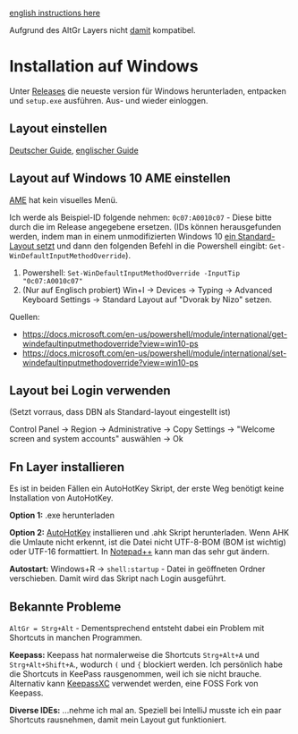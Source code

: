 [english instructions here](README.english.md)

Aufgrund des AltGr Layers nicht [damit](https://github.com/kentonv/dvorak-qwerty) kompatibel.

# Installation auf Windows

Unter [Releases](https://github.com/theNizo/DvorakByNizo-German/releases) die neueste version für Windows herunterladen, entpacken und `setup.exe` ausführen. Aus- und wieder einloggen.

## Layout einstellen

[Deutscher Guide](https://community.acer.com/de/kb/articles/70-windows-10-tastaturlayout-aendern), [englischer Guide](https://www.windowscentral.com/how-change-your-keyboard-layout-windows-10)

## Layout auf Windows 10 AME einstellen

[AME](https://ameliorated.info/) hat kein visuelles Menü.

Ich werde als Beispiel-ID folgende nehmen: `0c07:A0010c07` - Diese bitte durch die im Release angegebene ersetzen. (IDs können herausgefunden werden, indem man in einem unmodifizierten Windows 10 [ein Standard-Layout setzt](https://winaero.com/set-default-keyboard-layout-windows-10/) und dann den folgenden Befehl in die Powershell eingibt: `Get-WinDefaultInputMethodOverride`).

1. Powershell: `Set-WinDefaultInputMethodOverride -InputTip "0c07:A0010c07"`
1. (Nur auf Englisch probiert) Win+I -> Devices -> Typing -> Advanced Keyboard Settings -> Standard Layout auf "Dvorak by Nizo" setzen.

Quellen:

* https://docs.microsoft.com/en-us/powershell/module/international/get-windefaultinputmethodoverride?view=win10-ps
* https://docs.microsoft.com/en-us/powershell/module/international/set-windefaultinputmethodoverride?view=win10-ps

## Layout bei Login verwenden

(Setzt vorraus, dass DBN als Standard-layout eingestellt ist)

Control Panel -> Region -> Administrative -> Copy Settings -> "Welcome screen and system accounts" auswählen -> Ok

## Fn Layer installieren

Es ist in beiden Fällen ein AutoHotKey Skript, der erste Weg benötigt keine Installation von AutoHotKey.

**Option 1:** .exe herunterladen

**Option 2:** [AutoHotKey](https://www.autohotkey.com/) installieren und .ahk Skript herunterladen. Wenn AHK die Umlaute nicht erkennt, ist die Datei nicht UTF-8-BOM (BOM ist wichtig) oder UTF-16 formattiert. In [Notepad++](https://notepad-plus-plus.org/) kann man das sehr gut ändern.

**Autostart:** Windows+R -> `shell:startup` - Datei in geöffneten Ordner verschieben. Damit wird das Skript nach Login ausgeführt.

## Bekannte Probleme

`AltGr = Strg+Alt` - Dementsprechend entsteht dabei ein Problem mit Shortcuts in manchen Programmen.

**Keepass:** Keepass hat normalerweise die Shortcuts `Strg+Alt+A` und `Strg+Alt+Shift+A`., wodurch `(` und `{` blockiert werden. Ich persönlich habe die Shortcuts in KeePass rausgenommen, weil ich sie nicht brauche. Alternativ kann [KeepassXC](https://keepassxc.org/) verwendet werden, eine FOSS Fork von Keepass.

**Diverse IDEs:** ...nehme ich mal an. Speziell bei IntelliJ musste ich ein paar Shortcuts rausnehmen, damit mein Layout gut funktioniert.
